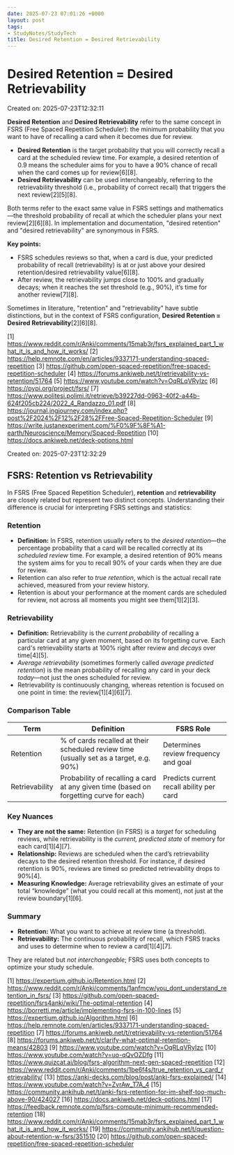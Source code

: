 ```yaml
---
date: 2025-07-23 07:01:26 +0000
layout: post
tags:
- StudyNotes/StudyTech
title: Desired Retention = Desired Retrievability
---
```


# Desired Retention = Desired Retrievability
Created on: 2025-07-23T12:32:11

**Desired Retention** and **Desired Retrievability** refer to the same concept in FSRS (Free Spaced Repetition Scheduler): the minimum probability that you want to have of recalling a card when it becomes due for review.

- **Desired Retention** is the target probability that you will correctly recall a card at the scheduled review time. For example, a desired retention of 0.9 means the scheduler aims for you to have a 90% chance of recall when the card comes up for review[6][8].
- **Desired Retrievability** can be used interchangeably, referring to the retrievability threshold (i.e., probability of correct recall) that triggers the next review[2][5][8].

Both terms refer to the exact same value in FSRS settings and mathematics—the threshold probability of recall at which the scheduler plans your next review[2][6][8]. In implementation and documentation, "desired retention" and "desired retrievability" are synonymous in FSRS.

**Key points:**
- FSRS schedules reviews so that, when a card is due, your predicted probability of recall (retrievability) is at or just above your desired retention/desired retrievability value[6][8].
- After review, the retrievability jumps close to 100% and gradually decays; when it reaches the set threshold (e.g., 90%), it’s time for another review[7][8].

Sometimes in literature, "retention" and "retrievability" have subtle distinctions, but in the context of FSRS configuration, **Desired Retention = Desired Retrievability**[2][6][8].

[1] https://www.reddit.com/r/Anki/comments/15mab3r/fsrs_explained_part_1_what_it_is_and_how_it_works/
[2] https://help.remnote.com/en/articles/9337171-understanding-spaced-repetition
[3] https://github.com/open-spaced-repetition/free-spaced-repetition-scheduler
[4] https://forums.ankiweb.net/t/retrievability-vs-retention/51764
[5] https://www.youtube.com/watch?v=OqRLqVRyIzc
[6] https://pypi.org/project/fsrs/
[7] https://www.politesi.polimi.it/retrieve/b39227dd-0963-40f2-a44b-624f205cb224/2022_4_Randazzo_01.pdf
[8] https://journal.jngjourney.com/index.php?post%2F2024%2F12%2F28%2FFree-Spaced-Repetition-Scheduler
[9] https://write.justanexperiment.com/%F0%9F%8F%A1-earth/Neuroscience/Memory/Spaced-Repetition
[10] https://docs.ankiweb.net/deck-options.html


Created on: 2025-07-23T12:32:29

## FSRS: Retention vs Retrievability

In FSRS (Free Spaced Repetition Scheduler), **retention** and **retrievability** are closely related but represent two distinct concepts. Understanding their difference is crucial for interpreting FSRS settings and statistics:

### Retention

- **Definition:** In FSRS, retention usually refers to the *desired retention*—the percentage probability that a card will be recalled correctly at its *scheduled review* time. For example, a desired retention of 90% means the system aims for you to recall 90% of your cards when they are due for review.
- Retention can also refer to *true retention*, which is the actual recall rate achieved, measured from your review history.
- Retention is about your performance at the moment cards are scheduled for review, not across all moments you might see them[1][2][3].

### Retrievability

- **Definition:** Retrievability is the *current probability* of recalling a particular card at any given moment, based on its forgetting curve. Each card's retrievability starts at 100% right after review and *decays* over time[4][5].
- *Average retrievability* (sometimes formerly called *average predicted retention*) is the mean probability of recalling any card in your deck *today*—not just the ones scheduled for review.
- Retrievability is continuously changing, whereas retention is focused on one point in time: the review[1][4][6][7].

### Comparison Table

| Term            | Definition                                                                               | FSRS Role                                  |
|-----------------|-----------------------------------------------------------------------------------------|--------------------------------------------|
| Retention       | % of cards recalled at their scheduled review time (usually set as a target, e.g. 90%)   | Determines review frequency and goal       |
| Retrievability  | Probability of recalling a card at any given time (based on forgetting curve for each)   | Predicts current recall ability per card   |

### Key Nuances

- **They are not the same:** Retention (in FSRS) is a *target* for scheduling reviews, while retrievability is the *current, predicted state* of memory for each card[1][4][7].
- **Relationship:** Reviews are scheduled when the card’s retrievability decays to the desired retention threshold. For instance, if desired retention is 90%, reviews are timed so predicted retrievability drops to 90%[4].
- **Measuring Knowledge:** Average retrievability gives an estimate of your total “knowledge” (what you could recall at this moment), not just at the review boundary[1][6].

### Summary

- **Retention:** What you want to achieve at review time (a threshold).
- **Retrievability:** The continuous probability of recall, which FSRS tracks and uses to determine when to review a card[1][4][7].

They are related but *not interchangeable*; FSRS uses both concepts to optimize your study schedule.

[1] https://expertium.github.io/Retention.html
[2] https://www.reddit.com/r/Anki/comments/1anfmcw/you_dont_understand_retention_in_fsrs/
[3] https://github.com/open-spaced-repetition/fsrs4anki/wiki/The-optimal-retention
[4] https://borretti.me/article/implementing-fsrs-in-100-lines
[5] https://expertium.github.io/Algorithm.html
[6] https://help.remnote.com/en/articles/9337171-understanding-spaced-repetition
[7] https://forums.ankiweb.net/t/retrievability-vs-retention/51764
[8] https://forums.ankiweb.net/t/clarify-what-optimal-retention-means/42803
[9] https://www.youtube.com/watch?v=OqRLqVRyIzc
[10] https://www.youtube.com/watch?v=uo-qQvOZDfg
[11] https://www.quizcat.ai/blog/fsrs-algorithm-next-gen-spaced-repetition
[12] https://www.reddit.com/r/Anki/comments/1be6f4s/true_retention_vs_card_retrievability/
[13] https://anki-decks.com/blog/post/anki-fsrs-explained/
[14] https://www.youtube.com/watch?v=ZvrAw_T7A_4
[15] https://community.ankihub.net/t/anki-fsrs-retention-for-im-shelf-too-much-above-90/424027
[16] https://docs.ankiweb.net/deck-options.html
[17] https://feedback.remnote.com/p/fsrs-compute-minimum-recommended-retention
[18] https://www.reddit.com/r/Anki/comments/15mab3r/fsrs_explained_part_1_what_it_is_and_how_it_works/
[19] https://community.ankihub.net/t/question-about-retention-w-fsrs/351510
[20] https://github.com/open-spaced-repetition/free-spaced-repetition-scheduler